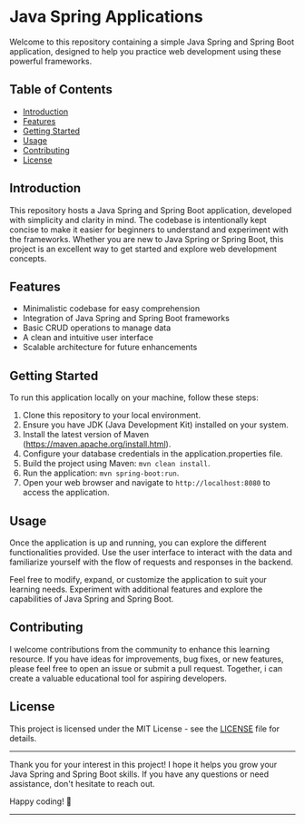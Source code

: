 
# Java Spring Applications


Welcome to this repository containing a simple Java Spring and Spring Boot application, designed to help you practice web development using these powerful frameworks. 

## Table of Contents
- [Introduction](#introduction)
- [Features](#features)
- [Getting Started](#getting-started)
- [Usage](#usage)
- [Contributing](#contributing)
- [License](#license)

## Introduction

This repository hosts a Java Spring and Spring Boot application, developed with simplicity and clarity in mind. The codebase is intentionally kept concise to make it easier for beginners to understand and experiment with the frameworks. Whether you are new to Java Spring or Spring Boot, this project is an excellent way to get started and explore web development concepts.

## Features

- Minimalistic codebase for easy comprehension
- Integration of Java Spring and Spring Boot frameworks
- Basic CRUD operations to manage data
- A clean and intuitive user interface
- Scalable architecture for future enhancements

## Getting Started

To run this application locally on your machine, follow these steps:

1. Clone this repository to your local environment.
2. Ensure you have JDK (Java Development Kit) installed on your system.
3. Install the latest version of Maven (https://maven.apache.org/install.html).
4. Configure your database credentials in the application.properties file.
5. Build the project using Maven: `mvn clean install`.
6. Run the application: `mvn spring-boot:run`.
7. Open your web browser and navigate to `http://localhost:8080` to access the application.

## Usage

Once the application is up and running, you can explore the different functionalities provided. Use the user interface to interact with the data and familiarize yourself with the flow of requests and responses in the backend.

Feel free to modify, expand, or customize the application to suit your learning needs. Experiment with additional features and explore the capabilities of Java Spring and Spring Boot.

## Contributing

I welcome contributions from the community to enhance this learning resource. If you have ideas for improvements, bug fixes, or new features, please feel free to open an issue or submit a pull request. Together, i can create a valuable educational tool for aspiring developers.

## License

This project is licensed under the MIT License - see the [LICENSE](LICENSE) file for details.

---

Thank you for your interest in this project! I hope it helps you grow your Java Spring and Spring Boot skills. If you have any questions or need assistance, don't hesitate to reach out.

Happy coding! 🚀

---

